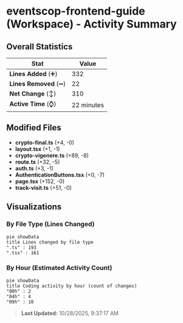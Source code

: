 # eventscop-frontend-guide (Workspace) - Activity Summary 

## Overall Statistics

| Stat                   | Value                                                             |
| ---------------------- | ----------------------------------------------------------------- |
| **Lines Added** (➕)   | 332                                          |
| **Lines Removed** (➖) | 22                                        |
| **Net Change** (↕)    | 310                |
| **Active Time** (⌚)   | 22 minutes |


## Modified Files
- **crypto-final.ts** (+4, -0)
- **layout.tsx** (+1, -1)
- **crypto-vigenere.ts** (+89, -8)
- **route.ts** (+32, -5)
- **auth.ts** (+3, -1)
- **AuthenticationButtons.tsx** (+0, -7)
- **page.tsx** (+152, -0)
- **track-visit.ts** (+51, -0)

## Visualizations

### By File Type (Lines Changed)

```mermaid
pie showData
title Lines changed by file type
".ts" : 193
".tsx" : 161
```

### By Hour (Estimated Activity Count)

```mermaid
pie showData
title Coding activity by hour (count of changes)
"00h" : 2
"04h" : 4
"09h" : 10
```


> **Last Updated:** 10/28/2025, 9:37:17 AM